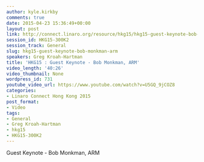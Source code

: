 ```yaml
---
author: kyle.kirkby
comments: true
date: 2015-04-23 15:36:49+00:00
layout: post
link: http://connect.linaro.org/resource/hkg15/hkg15-guest-keynote-bob-monkman-arm/
session_id: HKG15-300K2
session_track: General
slug: hkg15-guest-keynote-bob-monkman-arm
speakers: Greg Kroah-Hartman
title: 'HKG15 : Guest Keynote - Bob Monkman, ARM'
video_length: '40:26'
video_thumbnail: None
wordpress_id: 731
youtube_video_url: https://www.youtube.com/watch?v=U5GQ_9jCOZ8
categories:
- Linaro Connect Hong Kong 2015
post_format:
- Video
tags:
- General
- Greg Kroah-Hartman
- hkg15
- HKG15-300K2
---
```


Guest Keynote - Bob Monkman, ARM
